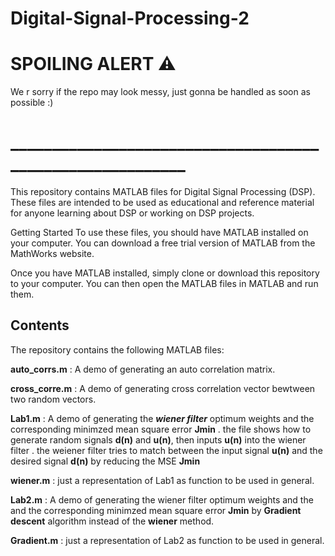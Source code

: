 # Digital-Signal-Processing-2
# SPOILING ALERT ⚠️
We r sorry if the repo may look messy, just gonna be handled as soon as possible :)  
# __________________________________________________________
This repository contains MATLAB files for Digital Signal Processing (DSP). These files are intended to be used as educational and reference material for anyone learning about DSP or working on DSP projects.

Getting Started
To use these files, you should have MATLAB installed on your computer. You can download a free trial version of MATLAB from the MathWorks website.

Once you have MATLAB installed, simply clone or download this repository to your computer. You can then open the MATLAB files in MATLAB and run them.

## Contents
The repository contains the following MATLAB files:

**auto_corrs.m** : A demo of generating an auto correlation matrix.

**cross_corre.m** : A demo of generating cross correlation vector bewtween two random vectors.

**Lab1.m** : A demo of generating the ***wiener filter*** optimum weights and the corresponding minimzed mean square error **Jmin** . the file shows how to generate random signals **d(n)** and **u(n)**, then inputs **u(n)** into the wiener filter  . the weiener filter tries to match between the input signal **u(n)** and the desired signal **d(n)** by reducing the MSE **Jmin** 

**wiener.m** : just a representation of Lab1 as function to be used in general.

**Lab2.m** : A demo of generating the wiener filter optimum weights and the and the corresponding minimzed mean square error **Jmin** by **Gradient descent** algorithm instead of the **wiener** method. 

**Gradient.m** : just a representation of Lab2 as function to be used in general.
